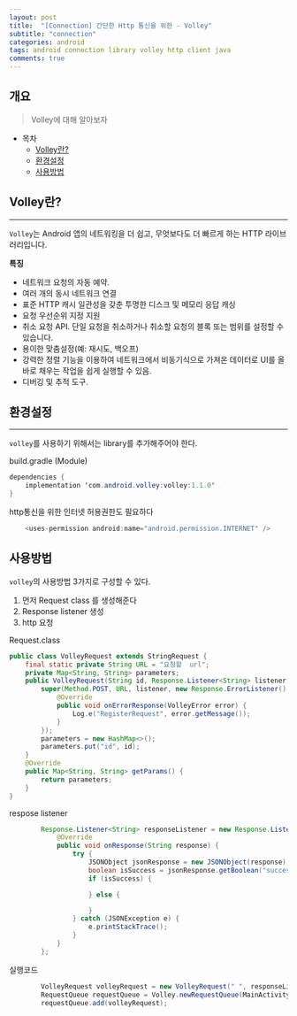 ```yaml
---
layout: post
title:  "[Connection] 간단한 Http 통신을 위한 - Volley"
subtitle: "connection"
categories: android
tags: android connection library volley http client java
comments: true
---
```



## 개요
> Volley에 대해 알아보자
  
- 목차
	- [Volley란?](#Volley란?) 
	- [환경설정](#환경설정)
	- [사용방법](#사용방법)
 
## Volley란?
---
`Volley`는 Android 앱의 네트워킹을 더 쉽고, 무엇보다도 더 빠르게 하는 HTTP 라이브러리입니다.

__특징__

* 네트워크 요청의 자동 예약.
* 여러 개의 동시 네트워크 연결
* 표준 HTTP 캐시 일관성을 갖춘 투명한 디스크 및 메모리 응답 캐싱
* 요청 우선순위 지정 지원
* 취소 요청 API. 단일 요청을 취소하거나 취소할 요청의 블록 또는 범위를 설정할 수 있습니다.
* 용이한 맞춤설정(예: 재시도, 백오프)
* 강력한 정렬 기능을 이용하여 네트워크에서 비동기식으로 가져온 데이터로 UI를 올바로 채우는 작업을 쉽게 실행할 수 있음.
* 디버깅 및 추적 도구.


## 환경설정
---
`volley`를 사용하기 위해서는 library를 추가해주어야 한다.

build.gradle (Module)
```java
dependencies {
    implementation 'com.android.volley:volley:1.1.0'
}
```

http통신을 위한 인터넷 허용권한도 필요하다
```java
    <uses-permission android:name="android.permission.INTERNET" />
```

## 사용방법
`volley`의 사용방법 3가지로 구성할 수 있다.

1. 먼저 Request class 를 생성해준다
2. Response listener 생성
3. http 요청

Request.class
```java
public class VolleyRequest extends StringRequest {
    final static private String URL = "요청할  url";
    private Map<String, String> parameters;
    public VolleyRequest(String id, Response.Listener<String> listener) {
        super(Method.POST, URL, listener, new Response.ErrorListener() {
            @Override
            public void onErrorResponse(VolleyError error) {
                Log.e("RegisterRequest", error.getMessage());
            }
        });
        parameters = new HashMap<>();
        parameters.put("id", id);
    }
    @Override
    public Map<String, String> getParams() {
        return parameters;
    }
}

```

respose listener
```java
        Response.Listener<String> responseListener = new Response.Listener<String>() {
            @Override
            public void onResponse(String response) {
                try {
                    JSONObject jsonResponse = new JSONObject(response);
                    boolean isSuccess = jsonResponse.getBoolean("success");
                    if (isSuccess) {

                    } else {

                    }
                } catch (JSONException e) {
                    e.printStackTrace();
                }
            }
        };


```

실행코드
```java
        VolleyRequest volleyRequest = new VolleyRequest(" ", responseListener);
        RequestQueue requestQueue = Volley.newRequestQueue(MainActivity.this);
        requestQueue.add(volleyRequest);
```


